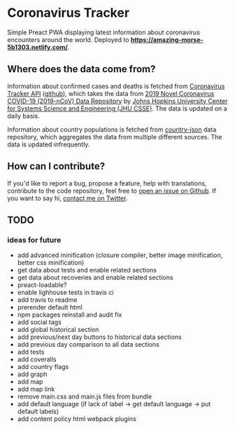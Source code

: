 # Coronavirus Tracker
Simple Preact PWA displaying latest information about coronavirus encounters around the world. Deployed to **https://amazing-morse-5b1303.netlify.com/**.

## Where does the data come from?
Information about confirmed cases and deaths is fetched from [Coronavirus Tracker API](https://coronavirus-tracker-api.herokuapp.com/) ([github](https://github.com/ExpDev07/coronavirus-tracker-api)), which takes the data from [2019 Novel Coronavirus COVID-19 (2019-nCoV) Data Repository](https://github.com/CSSEGISandData/COVID-19) by [Johns Hopkins University Center for Systems Science and Engineering (JHU CSSE)](https://systems.jhu.edu/). The data is updated on a daily basis.

Information about country populations is fetched from [country-json](https://github.com/samayo/country-json) data repository, which aggregates the data from multiple different sources. The data is updated infrequently.

## How can I contribute?
If you'd like to report a bug, propose a feature, help with translations, contribute to the code repository, feel free to [open an issue on Github](https://github.com/soofka/coronavirus-tracker/issues/new). If you want to say hi, [contact me on Twitter](https://twitter.com/pansoofka).

## TODO
### ideas for future
- add advanced minification (closure compiler, better image minification, better css minification)
- get data about tests and enable related sections
- get data about recoveries and enable related sections
- preact-loadable?
- enable lighhouse tests in travis ci
- add travis to readme
- prerender default html
- npm packages reinstall and audit fix
- add social tags
- add global historical section
- add previous/next day buttons to historical data sections
- add previous day comparison to all data sections
- add tests
- add coveralls
- add country flags
- add graph
- add map
- add map link
- remove main.css and main.js files from bundle
- add default language (if lack of label -> get default language -> put default labels)
- add content policy html webpack plugins